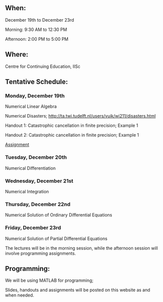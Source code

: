 <h2>When:</h2>

December 19th to December 23rd

Morning: 9:30 AM to 12:30 PM

Afternoon: 2:00 PM to 5:00 PM

<h2>Where:</h2>

Centre for Continuing Education, IISc

<h2>Tentative Schedule:</h2>

<h3>Monday, December 19th</h3>

Numerical Linear Algebra

Numerical Disasters; http://ta.twi.tudelft.nl/users/vuik/wi211/disasters.html

Handout 1: Catastrophic cancellation in finite precision; Example 1

Handout 2: Catastrophic cancellation in finite precision; Example 1

<a href="https://www.dropbox.com/s/yedujoqsy8gy3oi/hw.pdf?dl=0">Assignment</a>

<h3>Tuesday, December 20th</h3>

Numerical Differentiation

<h3>Wednesday, December 21st</h3>

Numerical Integration

<h3>Thursday, December 22nd</h3>

Numerical Solution of Ordinary Differential Equations

<h3>Friday, December 23rd</h3>

Numerical Solution of Partial Differential Equations

The lectures will be in the morning session, while the afternoon session will involve programming assignments.

<h2>Programming:</h2>

We will be using MATLAB for programming;

Slides, handouts and assignments will be posted on this website as and when needed.
